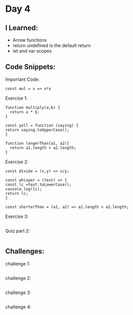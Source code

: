 # Day 4


## I Learned: 

- Arrow functions
- return undefined is the default return
- let and var scopes
  

## Code Snippets:

Important Code: 
```JS
const mul = x => x*x
```

Exercise 1: 

```JS
function multiply(a,b) {
  return a * b;
}

const yell = function (saying) {
return saying.toUpperCase();
}

function longerThan(a1, a2){
  return a1.length > a2.length;
}

```

Exercise 2: 

```JS
const divide = (x,y) => x/y;

const whisper = (text) => {
const lc =text.toLowerCase();
console.log(lc);
return lc;
}

const shorterThan = (a1, a2) => a1.length < a2.length;
```

Exercise 3: 

```JS

```

Quiz part 2:
```JS

```

## Challenges: 

challenge 1: 

```JS

```



challenge 2: 

```JS

```


challenge 3: 

```JS

```


challenge 4: 

```JS
 
```
